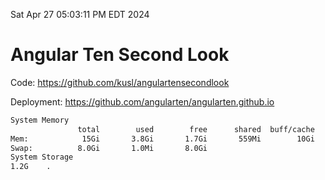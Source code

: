 Sat Apr 27 05:03:11 PM EDT 2024

# Angular Ten Second Look

Code: https://github.com/kusl/angulartensecondlook

Deployment: https://github.com/angularten/angularten.github.io

```bash
System Memory
               total        used        free      shared  buff/cache   available
Mem:            15Gi       3.8Gi       1.7Gi       559Mi        10Gi        11Gi
Swap:          8.0Gi       1.0Mi       8.0Gi
System Storage
1.2G	.

